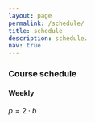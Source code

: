 ```yaml
---
layout: page
permalink: /schedule/
title: schedule
description: schedule.
nav: true
---
```


### Course schedule

#### Weekly

$p=2 \cdot b$